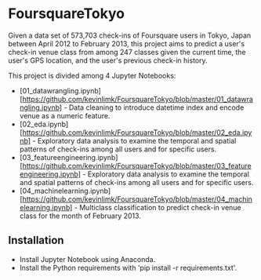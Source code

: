 # FoursquareTokyo

Given a data set of 573,703 check-ins of Foursquare users in Tokyo, Japan between April 2012 to February 2013, this project aims to predict a user's check-in venue class from among 247 classes given the current time, the user's GPS location, and the user's previous check-in history.

This project is divided among 4 Jupyter Notebooks:

  * [01_datawrangling.ipynb][https://github.com/kevinlimk/FoursquareTokyo/blob/master/01_datawrangling.ipynb] - Data cleaning to introduce datetime index and encode venue as a numeric feature. 
  * [02_eda.ipynb][https://github.com/kevinlimk/FoursquareTokyo/blob/master/02_eda.ipynb] - Exploratory data analysis to examine the temporal and spatial patterns of check-ins among all users and for specific users.
  * [03_featureengineering.ipynb][https://github.com/kevinlimk/FoursquareTokyo/blob/master/03_featureengineering.ipynb] - Exploratory data analysis to examine the temporal and spatial patterns of check-ins among all users and for specific users.
  * [04_machinelearning.ipynb][https://github.com/kevinlimk/FoursquareTokyo/blob/master/04_machinelearning.ipynb] - Multiclass classification to predict check-in venue class for the month of February 2013.
  
## Installation

  * Install Jupyter Notebook using Anaconda.
  * Install the Python requirements with 'pip install -r requirements.txt'.
